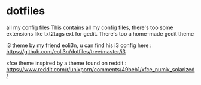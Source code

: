 # dotfiles
all my config files
This contains all my config files, there's too some extensions like txt2tags ext for gedit. There's too a home-made gedit theme


i3 theme by my friend eoli3n, u can find his i3 config here : https://github.com/eoli3n/dotfiles/tree/master/i3

xfce theme inspired by a theme found on reddit : https://www.reddit.com/r/unixporn/comments/49beb1/xfce_numix_solarized/

